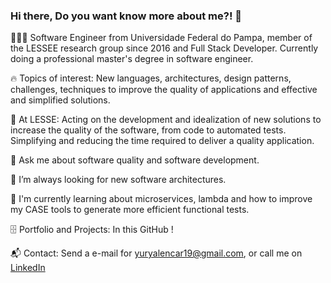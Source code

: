 ### Hi there, Do you want know more about me?! 👋

<!--
**yuryalencar/yuryalencar** is a ✨ _special_ ✨ repository because its `README.md` (this file) appears on your GitHub profile.

Here are some ideas to get you started:

- 🔭 I’m currently working on ...
- 🌱 I’m currently learning ...
- 👯 I’m looking to collaborate on ...
- 🤔 I’m looking for help with ...
- 💬 Ask me about ...
- 📫 How to reach me: ...
- 😄 Pronouns: ...
- ⚡ Fun fact: ...
-->

👨🏻‍💻   Software Engineer from Universidade Federal do Pampa, member of the LESSEE research group since 2016 and Full Stack Developer. Currently doing a professional master's degree in software engineer.

🔥  Topics of interest: New languages, architectures, design patterns, challenges, techniques to improve the quality of applications and effective and simplified solutions.

📑  At LESSE: Acting on the development and idealization of new solutions to increase the quality of the software, from code to automated tests. Simplifying and reducing the time required to deliver a quality application.

💬  Ask me about software quality and software development.

🤔  I’m always looking for new software architectures.

🌱  I'm currently learning about microservices, lambda and how to improve my CASE tools to generate more efficient functional tests.

🗄  Portfolio and Projects: In this GitHub ! 

📬  Contact: Send a e-mail for yuryalencar19@gmail.com, or call me on [LinkedIn](https://www.linkedin.com/in/yurylima/)
